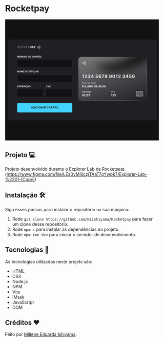 # Rocketpay
![preview](./preview/Rocketpay.png)

## Projeto 💻
Projeto desenvolvido durante o Explorer Lab da Rocketseat. <br>
(https://www.figma.com/file/LEz0vMI0czjTAaT7gYwpk7/Explorer-Lab-%2301-(Copy))

## Instalação 🛠
Siga esses passos para instalar o repositório na sua máquina:
1. Rode `git clone https://github.com/miishiyama/Rocketpay` para fazer um clone desse repositório.
2. Rode `npm i` para instalar as dependências do projeto.
3. Rode `npm run dev` para iniciar o servidor de desenvolvimento.

## Tecnologias 🚀
As tecnologias utilizadas neste projeto são:
- HTML
- CSS
- Node.js
- NPM
- Vite
- iMask
- JavaScript
- DOM

## Créditos ❤️
Feito por [Millene Eduarda Ishiyama](https://github.com/miishiyama/).
